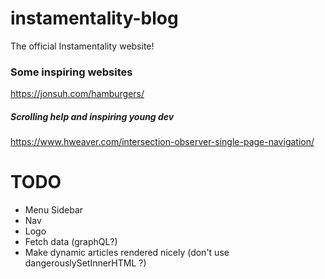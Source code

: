 # instamentality-blog
The official Instamentality website!

### Some inspiring websites
https://jonsuh.com/hamburgers/ 
##### Scrolling help and inspiring young dev
https://www.hweaver.com/intersection-observer-single-page-navigation/

# TODO
* Menu Sidebar
* Nav
* Logo
* Fetch data (graphQL?)
* Make dynamic articles rendered nicely (don't use dangerouslySetInnerHTML ?)
